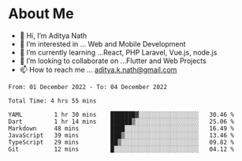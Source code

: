 # About Me

- 👋 Hi, I’m Aditya Nath
- 👀 I’m interested in ... Web and Mobile Development
- 🌱 I’m currently learning ...React, PHP Laravel, Vue.js, node.js
- 💞️ I’m looking to collaborate on ...Flutter and Web Projects
- 📫 How to reach me ... aditya.k.nath@gmail.com

<!--START_SECTION:waka-->

```text
From: 01 December 2022 - To: 04 December 2022

Total Time: 4 hrs 55 mins

YAML         1 hr 30 mins    ███████▓░░░░░░░░░░░░░░░░░   30.46 %
Dart         1 hr 14 mins    ██████▒░░░░░░░░░░░░░░░░░░   25.06 %
Markdown     48 mins         ████░░░░░░░░░░░░░░░░░░░░░   16.49 %
JavaScript   39 mins         ███▒░░░░░░░░░░░░░░░░░░░░░   13.46 %
TypeScript   29 mins         ██▒░░░░░░░░░░░░░░░░░░░░░░   09.82 %
Git          12 mins         █░░░░░░░░░░░░░░░░░░░░░░░░   04.12 %
```

<!--END_SECTION:waka-->

<!---
kronosking007/kronosking007 is a ✨ special ✨ repository because its `README.md` (this file) appears on your GitHub profile.
You can click the Preview link to take a look at your changes.
--->
